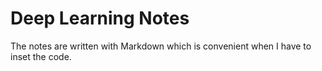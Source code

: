 # Deep Learning Notes
The notes are written with Markdown which is convenient when I have to inset the code.
